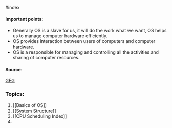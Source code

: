 #index 

#### Important points:
* Generally OS is a slave for us, it will do the work what we want, OS helps us to manage computer hardware efficiently. 
* OS provides interaction between users of computers and computer hardware.
* OS is a responsible for managing and controlling all the activities and sharing of computer resources.


#### Source:
[GFG](https://www.geeksforgeeks.org/operating-systems/)


### Topics:

1. [[Basics of OS]]
2. [[System Structure]]
3. [[CPU Scheduling Index]]
4. 